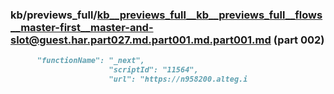### kb/previews_full/kb__previews_full__kb__previews_full__flows__master-first__master-and-slot@guest.har.part027.md.part001.md.part001.md (part 002)

```md
      "functionName": "_next",
                      "scriptId": "11564",
                      "url": "https://n958200.alteg.i
```

```
